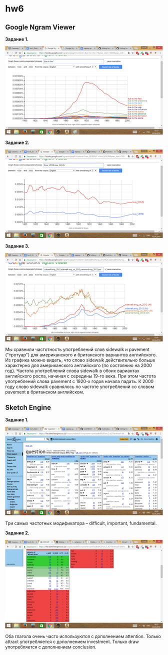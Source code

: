 # hw6

## Google Ngram Viewer

**Задание 1.**

![alt text](https://github.com/AnnLap/hw6/blob/master/duetothe.png)

**Задание 2.**

![alt text](https://github.com/AnnLap/hw6/blob/master/love.png)

**Задание 3.**

![alt text](https://github.com/AnnLap/hw6/blob/master/sidewalkpavement.png)

Мы сравнили частотность употреблений слов sidewalk и pavement ("тротуар") для американского и британского вариантов английского. Из графика можно видеть, что слово sidewalk действительно больше характерно для американского английского (по состоянию на 2000 год). Частота употреблений слова sidewalk в обоих вариантах английского росла, начиная с середины 19-го века. При этом частота употреблений слова pavement с 1920-х годов начала падать. К 2000 году слово sidewalk сравнялось по частоте употреблений со словом pavement в британском английском.

## Sketch Engine

**Задание 1.**

![alt text](https://github.com/AnnLap/hw6/blob/master/question.png)

Три самых частотных модификатора – difficult, important, fundamental.

**Задание 2.**

![alt text](https://github.com/AnnLap/hw6/blob/master/attractdraw.png)

Оба глагола очень часто используются с дополнением attention. Только attract употребляется с дополнением investment. Только draw употребляется с дополнением conclusion.

